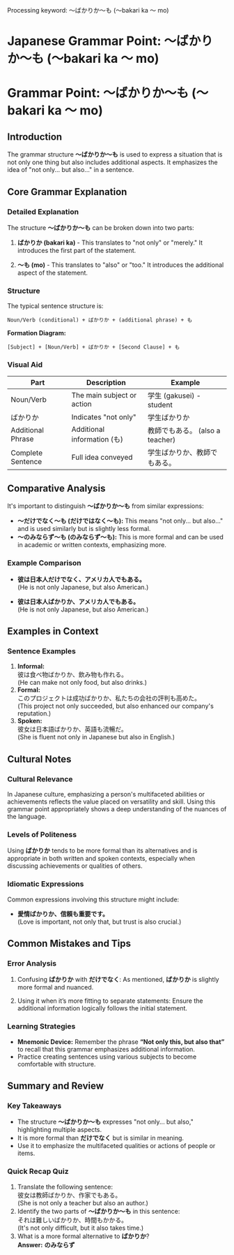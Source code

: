 Processing keyword: ～ばかりか〜も (〜bakari ka 〜 mo)
# Japanese Grammar Point: ～ばかりか〜も (〜bakari ka 〜 mo)
# Grammar Point: ～ばかりか〜も (～bakari ka 〜 mo)
## Introduction
The grammar structure **～ばかりか〜も** is used to express a situation that is not only one thing but also includes additional aspects. It emphasizes the idea of "not only... but also..." in a sentence.
## Core Grammar Explanation
### Detailed Explanation
The structure **～ばかりか〜も** can be broken down into two parts:
1. **ばかりか (bakari ka)** - This translates to "not only" or "merely." It introduces the first part of the statement.
   
2. **〜も (mo)** - This translates to "also" or "too." It introduces the additional aspect of the statement.
### Structure
The typical sentence structure is:
```
Noun/Verb (conditional) + ばかりか + (additional phrase) + も
```
**Formation Diagram:**
```
[Subject] + [Noun/Verb] + ばかりか + [Second Clause] + も
```
### Visual Aid
| Part               | Description                         | Example                           |
|--------------------|-------------------------------------|-----------------------------------|
| Noun/Verb          | The main subject or action         | 学生 (gakusei) - student          |
| ばかりか           | Indicates "not only"              | 学生ばかりか                       |
| Additional Phrase   | Additional information (も)        | 教師でもある。 (also a teacher)  |
| Complete Sentence   | Full idea conveyed                 | 学生ばかりか、教師でもある。        |
## Comparative Analysis
It's important to distinguish **～ばかりか〜も** from similar expressions:
- **～だけでなく〜も (だけではなく〜も):** This means "not only... but also..." and is used similarly but is slightly less formal.
- **～のみならず〜も (のみならず〜も):** This is more formal and can be used in academic or written contexts, emphasizing more.
### Example Comparison
- **彼は日本人だけでなく、アメリカ人でもある。**  
(He is not only Japanese, but also American.)
  
- **彼は日本人ばかりか、アメリカ人でもある。**  
(He is not only Japanese, but also American.)
## Examples in Context
### Sentence Examples
1. **Informal:**  
   彼は食べ物ばかりか、飲み物も作れる。  
   (He can make not only food, but also drinks.)
2. **Formal:**  
   このプロジェクトは成功ばかりか、私たちの会社の評判も高めた。  
   (This project not only succeeded, but also enhanced our company's reputation.)
3. **Spoken:**  
   彼女は日本語ばかりか、英語も流暢だ。  
   (She is fluent not only in Japanese but also in English.)
## Cultural Notes
### Cultural Relevance
In Japanese culture, emphasizing a person's multifaceted abilities or achievements reflects the value placed on versatility and skill. Using this grammar point appropriately shows a deep understanding of the nuances of the language.
### Levels of Politeness
Using **ばかりか** tends to be more formal than its alternatives and is appropriate in both written and spoken contexts, especially when discussing achievements or qualities of others.
### Idiomatic Expressions
Common expressions involving this structure might include:
- **愛情ばかりか、信頼も重要です。**  
(Love is important, not only that, but trust is also crucial.)
## Common Mistakes and Tips
### Error Analysis
1. Confusing **ばかりか** with **だけでなく**: As mentioned, **ばかりか** is slightly more formal and nuanced.
  
2. Using it when it’s more fitting to separate statements: Ensure the additional information logically follows the initial statement.
### Learning Strategies
- **Mnemonic Device:** Remember the phrase **“Not only this, but also that”** to recall that this grammar emphasizes additional information.
- Practice creating sentences using various subjects to become comfortable with structure.
## Summary and Review
### Key Takeaways
- The structure **～ばかりか〜も** expresses "not only... but also," highlighting multiple aspects.
- It is more formal than **だけでなく** but is similar in meaning.
- Use it to emphasize the multifaceted qualities or actions of people or items.
### Quick Recap Quiz
1. Translate the following sentence:  
   彼女は教師ばかりか、作家でもある。  
   (She is not only a teacher but also an author.)
2. Identify the two parts of **～ばかりか〜も** in this sentence:  
   それは難しいばかりか、時間もかかる。  
(It's not only difficult, but it also takes time.)
3. What is a more formal alternative to **ばかりか**?  
**Answer:** **のみならず**
